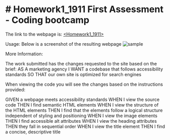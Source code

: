 

<h1>
# Homework1_1911
First Assessment - Coding bootcamp
</h1>

The link to the webpage is:
<a href="https://github.com/suziestephen/Homework1_1911"><Homework1_1911></a>

Usage:
Below is a screenshot of the resulting webpage
![sample](https://user-images.githubusercontent.com/74234842/99658175-3b757c80-2ab3-11eb-96bb-5c5e2b7c0407.png)


More Information:

The work submitted has the changes requested to the site based on the brief:
AS A marketing agency
I WANT a codebase that follows accessibility standards
SO THAT our own site is optimized for search engines


When viewing the code you will see the changes based on the instructions provided:

GIVEN a webpage meets accessibility standards
WHEN I view the source code
THEN I find semantic HTML elements
WHEN I view the structure of the HTML elements
THEN I find that the elements follow a logical structure independent of styling and positioning
WHEN I view the image elements
THEN I find accessible alt attributes
WHEN I view the heading attributes
THEN they fall in sequential order
WHEN I view the title element
THEN I find a concise, descriptive title

